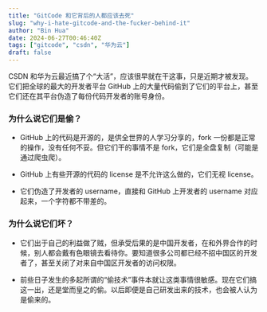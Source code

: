 ```yaml
---
title: "GitCode 和它背后的人都应该去死"
slug: "why-i-hate-gitcode-and-the-fucker-behind-it"
author: "Bin Hua"
date: 2024-06-27T00:46:40Z
tags: ["gitcode", "csdn", "华为云"]
draft: false
---
```


CSDN 和华为云最近搞了个“大活”，应该很早就在干这事，只是近期才被发现。它们把全球的最大的开发者平台 GitHub 上的大量代码偷到了它们的平台上，甚至它们还在其平台伪造了每份代码开发者的账号身份。

### 为什么说它们是偷？

- GitHub 上的代码是开源的，是供全世界的人学习分享的，fork 一份都是正常的操作，没有任何不妥。但它们干的事情不是 fork，它们是全盘复制（可能是通过爬虫爬）。

- GitHub 上有些开源的代码的 license 是不允许这么做的，它们无视 license。

- 它们伪造了开发者的 username，直接和 GitHub 上开发者的 username 对应起来，一个字符都不带差的。

### 为什么说它们坏？

- 它们出于自己的利益做了贼，但承受后果的是中国开发者，在和外界合作的时候，别人都会戴有色眼镜去看待你。要知道很多公司都已经不招中国区的开发者了，甚至关闭了对来自中国区开发者的访问权限。

- 前些日子发生的多起所谓的“偷技术”事件本就让这类事情很敏感。现在它们搞这一出，还是堂而皇之的偷。以后即便是自己研发出来的技术，也会被人认为是偷来的。